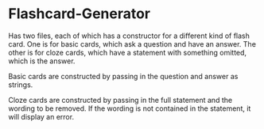 # Flashcard-Generator

Has two files, each of which has a constructor for a different kind of flash card. One is for basic cards, which ask a question and have an answer. The other is for cloze cards, which have a statement with something omitted, which is the answer. 

Basic cards are constructed by passing in the question and answer as strings.

Cloze cards are constructed by passing in the full statement and the wording to be removed. If the wording is not contained in the statement, it will display an error. 
